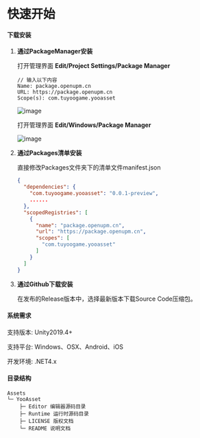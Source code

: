 # 快速开始

#### **下载安装**

1. **通过PackageManager安装**

   打开管理界面 **Edit/Project Settings/Package Manager**

   ````
   // 输入以下内容
   Name: package.openupm.cn
   URL: https://package.openupm.cn
   Scope(s): com.tuyoogame.yooasset
   ````

   ![image](https://github.com/tuyoogame/YooAsset/raw/main/Docs/Image/QuickStart-img1.jpg)

   打开管理界面 **Edit/Windows/Package Manager**

   ![image](https://github.com/tuyoogame/YooAsset/raw/main/Docs/Image/QuickStart-img2.jpg)

2. **通过Packages清单安装**

   直接修改Packages文件夹下的清单文件manifest.json

   ````json
   {
     "dependencies": {
       "com.tuyoogame.yooasset": "0.0.1-preview",
       ......
     },
     "scopedRegistries": [
       {
         "name": "package.openupm.cn",
         "url": "https://package.openupm.cn",
         "scopes": [
           "com.tuyoogame.yooasset"
         ]
       }
     ]
   }
   ````

3. **通过Github下载安装**

   在发布的Release版本中，选择最新版本下载Source Code压缩包。

#### **系统需求**

支持版本: Unity2019.4+

支持平台: Windows、OSX、Android、iOS

开发环境: .NET4.x

#### **目录结构**

````
Assets
└─ YooAsset
    ├─ Editor 编辑器源码目录  
    ├─ Runtime 运行时源码目录 
    ├─ LICENSE 版权文档
    └─ README 说明文档 
````

